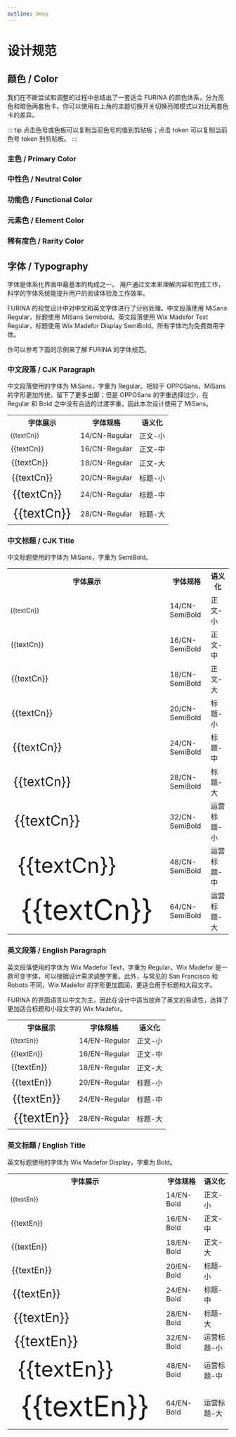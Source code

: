```yaml
---
outline: deep
---
```


# 设计规范

## 颜色 / Color

<script setup>
  import ColorPalette from '@/components/ColorPalette.vue'

  const textCn = "众水、众方、众民与众律法的女王";
  const textEn = "Reine des eaux, des gens, des peuples et des lois";

  const furinaBlueGroup = {
  token: "芙宁娜蓝 / Furina Blue",
  description: "芙宁娜蓝是 FURINA 的主色，用于品牌标识和主要操作元素。",
  primary: true,
  background: false,
  palettes: [
    {
      color: "#5A56BF",
      darkColor: "#807ACC",
      description: "常规",
      token: "furina-blue-6",
    },
    {
      color: "#756FCC",
      darkColor: "#5E5ABF",
      description: "悬浮",
      token: "furina-blue-5",
    },
    {
      color: "#3737A2",
      darkColor: "#9B94D9",
      description: "点击",
      token: "furina-blue-7",
    },
    {
      color: "#9189D9",
      darkColor: "#3737A2",
      description: "特殊场景",
      token: "furina-blue-4",
    },
    {
      color: "#AFA7E5",
      darkColor: "#1C2086",
      description: "一般禁用",
      token: "furina-blue-3",
    },
    {
      color: "#CDC6F2",
      darkColor: "#080F69",
      description: "文字禁用",
      token: "furina-blue-2",
    },
    {
      color: "#EDE8FF",
      darkColor: "#00084D",
      description: "浅色/白底悬浮",
      token: "furina-blue-1",
    },
  ]
};

  const grayGroup = {
  token: "灰度 / Gray",
  description: "灰度色卡包含了从纯黑到纯白共 9 个色阶。",
  palettes: [
    {
      color: "#000",
      description: "纯黑",
      token: "color-gray-9",
    },
    {
      color: "#141414",
      description: "8 度灰",
      token: "color-gray-8",
    },
    {
      color: "#242424",
      description: "14 度灰",
      token: "color-gray-7",
    },
    {
      color: "#404040",
      description: "25 度灰",
      token: "color-gray-6",
    },
    {
      color: "#7c7c7c",
      description: "49 度灰",
      token: "color-gray-5",
    },
    {
      color: "#c0c0c0",
      description: "75 度灰",
      token: "color-gray-4",
    },
    {
      color: "#dfdfdf",
      description: "87 度灰",
      token: "color-gray-3",
    },
    {
      color: "#f2f2f2",
      description: "95 度灰",
      token: "color-gray-2",
    },
    {
      color: "#fff",
      description: "纯白",
      token: "color-gray-1",
    },
  ]
};

const fillGroup = {
  token: "填充色 / Fill",
  description: "填充色用于非主要类型的图标填充，以及部分元素的背景填充。",
  palettes: [
    {
      color: "#616161",
      darkColor: "#4B4B4B",
      description: "强调/图标/特殊场景",
      token: "color-fill-5",
    },
    {
      color: "#818181",
      darkColor: "#828284",
      description: "重/特殊场景",
      token: "color-fill-4",
    },
    {
      color: "#c0c0c0",
      darkColor: "#474749",
      description: "深/灰底悬浮",
      token: "color-fill-3",
    },
    {
      color: "#dfdfdf",
      darkColor: "#414144",
      description: "一般/常规/白底悬浮",
      token: "color-fill-2",
    },
    {
      color: "#f2f2f2",
      darkColor: "#37373A",
      description: "浅/禁用",
      token: "color-fill-1",
    },
    {
      color: "#fff",
      darkColor: "#242424",
      description: "白色",
      token: "color-fill-base",
    },
  ]
};

const textGroup = {
  token: "文字 / Text",
  description: "用于文本内容的展示。",
  palettes: [
    {
      color: "#242424",
      darkColor: "#fff",
      description: "强调/正文标题",
      token: "color-text-5",
    },
    {
      color: "#505050",
      darkColor: "#B8B8B8",
      description: "次强调/正文标题",
      token: "color-text-4",
    },
    {
      color: "#7c7c7c",
      darkColor: "#8C8C8C",
      description: "次要信息",
      token: "color-text-3",
    },
    {
      color: "#bdbdbd",
      darkColor: "#8C8C8C",
      description: "置灰信息",
      token: "color-text-2",
    },
    {
      color: "#fff",
      darkColor: "#1C1C1E",
      description: "纯白文字",
      token: "color-text-1",
    },
  ]
};

const borderGroup = {
  token: "边框 / Border",
  description: "用于边框的颜色。",
  palettes: [
    {
      color: "#a0a0a0",
      darkColor: "#6B6B6B",
      description: "重/按钮描边",
      token: "color-border-4",
    },
    {
      color: "#b3b3b3",
      darkColor: "#575757",
      description: "深/悬浮",
      token: "color-border-3",
    },
    {
      color: "#ececec",
      darkColor: "#474749",
      description: "一般",
      token: "color-border-2",
    },
    {
      color: "#f2f2f2",
      darkColor: "#37373A",
      description: "浅",
      token: "color-border-1",
    },
  ]
};

const successGroup = {
  token: "成功 / Success",
  description: "用于成功、通过状态的提示。",
  palettes: [
    {
      color: "#00b42a",
      darkColor: "#8ED051",
      description: "常规",
      token: "color-success-6",
    },
    {
      color: "#88d045",
      darkColor: "#7AC43D",
      description: "悬浮",
      token: "color-success-5",
    },
    {
      color: "#53a618",
      darkColor: "#AADC74",
      description: "点击",
      token: "color-success-7",
    },
    {
      color: "#c0e790",
      darkColor: "#408814",
      description: "禁用",
      token: "color-success-3",
    },
    {
      color: "#dbf3ba",
      darkColor: "#296A07",
      description: "特殊场景",
      token: "color-success-2",
    },
    {
      color: "#f6ffe8",
      darkColor: "#184D00",
      description: "浅色背景",
      token: "color-success-1",
    },
  ]
};

const warningGroup = {
  token: "警告 / Warning",
  description: "主要用于警告、重点提醒、等待类色彩。",
  palettes: [
    {
      color: "#ffd700",
      darkColor: "#FF9626",
      description: "常规",
      token: "color-warning-6",
    },
    {
      color: "#FF9A2E",
      darkColor: "#FF8D1F",
      description: "悬浮",
      token: "color-warning-5",
    },
    {
      color: "#D25F00",
      darkColor: "#FFB357",
      description: "点击",
      token: "color-warning-7",
    },
    {
      color: "#FFCF8B",
      darkColor: "#A64B0A",
      description: "禁用",
      token: "color-warning-3",
    },
    {
      color: "#FFE4BA",
      darkColor: "#793004",
      description: "特殊场景",
      token: "color-warning-2",
    },
    {
      color: "#FFF7E8",
      darkColor: "#4D1B00",
      description: "浅色背景",
      token: "color-warning-1",
    },
  ]
};

const dangerGroup = {
  token: "错误 / Danger",
  description: "主要用于危险、错误、失败状态的提示。",
  palettes: [
    {
      color: "#E9583B",
      darkColor: "#ED7D60",
      description: "常规",
      token: "color-danger-6",
    },
    {
      color: "#ED795B",
      darkColor: "#E96449",
      description: "悬浮",
      token: "color-danger-5",
    },
    {
      color: "#C23A25",
      darkColor: "#F29B81",
      description: "点击",
      token: "color-danger-7",
    },
    {
      color: "#F6B79F",
      darkColor: "#9B2215",
      description: "禁用",
      token: "color-danger-3",
    },
    {
      color: "#FBD4C3",
      darkColor: "#740D05",
      description: "特殊场景",
      token: "color-danger-2",
    },
    {
      color: "#FFF0E8",
      darkColor: "#4D0300",
      description: "浅色背景",
      token: "color-danger-1",
    },
  ]
};
</script>

我们在不断尝试和调整的过程中总结出了一套适合 FURINA 的颜色体系，分为亮色和暗色两套色卡。你可以使用右上角的主题切换开关切换亮暗模式以对比两套色卡的差异。

::: tip
点击色号或色板可以复制当前色号的值到剪贴板；点击 token 可以复制当前色号 token 到剪贴板。
:::

### 主色 / Primary Color

<ClientOnly>
  <ColorPaletteGroup :group="furinaBlueGroup" />
</ClientOnly>

### 中性色 / Neutral Color

<ClientOnly>
  <ColorPaletteGroup :group="grayGroup" />
  <a-space />
  <ColorPaletteGroup :group="fillGroup" />
  <a-space />
  <ColorPaletteGroup :group="textGroup" />
  <a-space />
  <ColorPaletteGroup :group="borderGroup" />
</ClientOnly>

### 功能色 / Functional Color

<ClientOnly>
  <ColorPaletteGroup :group="successGroup" />
  <a-space />
  <ColorPaletteGroup :group="warningGroup" />
  <a-space />
  <ColorPaletteGroup :group="dangerGroup" />
</ClientOnly>

### 元素色 / Element Color

### 稀有度色 / Rarity Color

## 字体 / Typography

字体是体系化界面中最基本的构成之一。
用户通过文本来理解内容和完成工作，科学的字体系统能提升用户的阅读体验及工作效率。

FURINA 的视觉设计中对中文和英文字体进行了分别处理。中文段落使用 MiSans Regular，标题使用 MiSans Semibold。英文段落使用 Wix Madefor Text Regular，标题使用 Wix Madefor Display SemiBold。所有字体均为免费商用字体。

你可以参考下面的示例来了解 FURINA 的字体规范。

### 中文段落 / CJK Paragraph

中文段落使用的字体为 MiSans，字重为 Regular。相较于 OPPOSans，MiSans 的字形更加传统，留下了更多出脚；但是 OPPOSans 的字重选择过少，在 Regular 和 Bold 之中没有合适的过渡字重，因此本次设计使用了 MiSans。

<table class="w-full">
<tr>
  <th>字体展示</th>
  <th>字体规格</th>
  <th>语义化</th>
</tr>
<tr>
  <td style="font-size: 14px !important; line-height: 22px !important">{{textCn}}</td>
  <td>14/CN-Regular</td>
  <td>正文-小</td>
</tr>
<tr>
  <td style="font-size: 16px !important; line-height: 24px !important">{{textCn}}</td>
  <td>16/CN-Regular</td>
  <td>正文-中</td>
</tr>
<tr>
  <td style="font-size: 18px !important; line-height: 26px !important">{{textCn}}</td>
  <td>18/CN-Regular</td>
  <td>正文-大</td>
</tr>
<tr>
  <td style="font-size: 20px !important; line-height: 28px !important">{{textCn}}</td>
  <td>20/CN-Regular</td>
  <td>标题-小</td>
</tr>
<tr>
  <td style="font-size: 24px !important; line-height: 32px !important">{{textCn}}</td>
  <td>24/CN-Regular</td>
  <td>标题-中</td>
</tr>
<tr>
  <td style="font-size: 28px !important; line-height: 36px !important">{{textCn}}</td>
  <td>28/CN-Regular</td>
  <td>标题-大</td>
  </tr>
</table>

### 中文标题 / CJK Title

中文标题使用的字体为 MiSans，字重为 SemiBold。

<table class="w-full">
<tr>
<th>字体展示</th>
<th>字体规格</th>
<th>语义化</th>
</tr>
<tr>
  <td class="title" style="font-size: 14px !important; line-height: 22px !important">{{textCn}}</td>
  <td>14/CN-SemiBold</td>
  <td>正文-小</td>
</tr>
<tr>
  <td class="title" style="font-size: 16px !important; line-height: 24px !important">{{textCn}}</td>
  <td>16/CN-SemiBold</td>
  <td>正文-中</td>
</tr>
<tr>
  <td class="title" style="font-size: 18px !important; line-height: 26px !important">{{textCn}}</td>
  <td>18/CN-SemiBold</td>
  <td>正文-大</td>
</tr>
<tr>
  <td class="title" style="font-size: 20px !important; line-height: 28px !important">{{textCn}}</td>
  <td>20/CN-SemiBold</td>
  <td>标题-小</td>
</tr>
<tr>
  <td class="title" style="font-size: 24px !important; line-height: 32px !important">{{textCn}}</td>
  <td>24/CN-SemiBold</td>
  <td>标题-中</td>
</tr>
<tr>
  <td class="title" style="font-size: 28px !important; line-height: 36px !important">{{textCn}}</td>
  <td>28/CN-SemiBold</td>
  <td>标题-大</td>
</tr>
<tr>
<td class="title" style="font-size: 32px !important; line-height: 40px !important">{{textCn}}</td>
<td>32/CN-SemiBold</td>
<td>运营标题-小</td>
</tr>
<tr>
<td class="title" style="font-size: 48px !important; line-height: 56px !important">{{textCn}}</td>
<td>48/CN-SemiBold</td>
<td>运营标题-中</td>
</tr>
<tr>
<td class="title" style="font-size: 64px !important; line-height: 72px !important">{{textCn}}</td>
<td>64/CN-SemiBold</td>
<td>运营标题-大</td>
</tr>
</table>

### 英文段落 / English Paragraph

英文段落使用的字体为 Wix Madefor Text，字重为 Regular。Wix Madefor 是一款可变字体，可以根据设计需求调整字重。此外，与常见的 San Francisco 和 Roboto 不同，Wix Madefor 的字形更加圆润，更适合用于标题和大段文字。

FURINA 的界面语言以中文为主，因此在设计中适当放弃了英文的易读性，选择了更加适合标题和小段文字的 Wix Madefor。

<table class="w-full">
<tr>
<th>字体展示</th>
<th>字体规格</th>
<th>语义化</th>
</tr>
<tr>
  <td style="font-size: 14px !important; line-height: 22px !important">{{textEn}}</td>
  <td>14/EN-Regular</td>
  <td>正文-小</td>
</tr>
<tr>
  <td style="font-size: 16px !important; line-height: 24px !important">{{textEn}}</td>
  <td>16/EN-Regular</td>
  <td>正文-中</td>
</tr>
<tr>
  <td style="font-size: 18px !important; line-height: 26px !important">{{textEn}}</td>
  <td>18/EN-Regular</td>
  <td>正文-大</td>
</tr>
<tr>
  <td style="font-size: 20px !important; line-height: 28px !important">{{textEn}}</td>
  <td>20/EN-Regular</td>
  <td>标题-小</td>
</tr>
<tr>
  <td style="font-size: 24px !important; line-height: 32px !important">{{textEn}}</td>
  <td>24/EN-Regular</td>
  <td>标题-中</td>
</tr>
<tr>
  <td style="font-size: 28px !important; line-height: 36px !important">{{textEn}}</td>
  <td>28/EN-Regular</td>
  <td>标题-大</td>
</tr>
</table>

### 英文标题 / English Title

英文标题使用的字体为 Wix Madefor Display，字重为 Bold。

<table class="w-full">
<tr>
<th>字体展示</th>
<th>字体规格</th>
<th>语义化</th>
</tr>
<tr>
  <td class="title" style="font-size: 14px !important; line-height: 22px !important">{{textEn}}</td>
  <td>14/EN-Bold</td>
  <td>正文-小</td>
</tr>
<tr>
  <td class="title" style="font-size: 16px !important; line-height: 24px !important">{{textEn}}</td>
  <td>16/EN-Bold</td>
  <td>正文-中</td>
</tr>
<tr>
  <td class="title" style="font-size: 18px !important; line-height: 26px !important">{{textEn}}</td>
  <td>18/EN-Bold</td>
  <td>正文-大</td>
</tr>
<tr>
  <td class="title" style="font-size: 20px !important; line-height: 28px !important">{{textEn}}</td>
  <td>20/EN-Bold</td>
  <td>标题-小</td>
</tr>
<tr>
  <td class="title" style="font-size: 24px !important; line-height: 32px !important">{{textEn}}</td>
  <td>24/EN-Bold</td>
  <td>标题-中</td>
</tr>
<tr>
  <td class="title" style="font-size: 28px !important; line-height: 36px !important">{{textEn}}</td>
  <td>28/EN-Bold</td>
  <td>标题-大</td>
</tr>
<tr>
<td class="title" style="font-size: 32px !important; line-height: 40px !important">{{textEn}}</td>
<td>32/EN-Bold</td>
<td>运营标题-小</td>
</tr>
<tr>
<td class="title" style="font-size: 48px !important; line-height: 56px !important">{{textEn}}</td>
<td>48/EN-Bold</td>
<td>运营标题-中</td>
</tr>
<tr>
<td class="title" style="font-size: 64px !important; line-height: 72px !important">{{textEn}}</td>
<td>64/EN-Bold</td>
<td>运营标题-大</td>
</tr>
</table>
